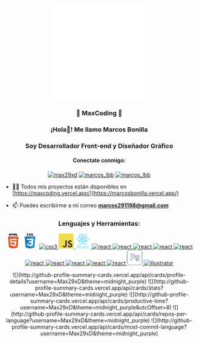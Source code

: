 <p align="center">
        <img align="center" width="250"
            src="https://github.com/Max29xD/cloud/blob/main/favicon.svg" />
        <h3 align="center"><strong>👾 MaxCoding 👾</strong></h3>
</p>
<h3 align="center"><strong>¡Hola👋! Me llamo Marcos Bonilla</strong></h3>  
<h3 align="center"><strong>Soy Desarrollador Front-end y Diseñador Gráfico</strong></h3>
<h4 align="center">Conectate conmigo:</h4>
<p align="center">
        <a href="https://linkedin.com/in/max29xd" target="blank"><img align="center"
                src="https://raw.githubusercontent.com/rahuldkjain/github-profile-readme-generator/master/src/images/icons/Social/linked-in-alt.svg"
                alt="max29xd" height="30" width="40" /></a>
        <a href="https://instagram.com/marcos_lbb" target="blank"><img align="center"
                src="https://raw.githubusercontent.com/rahuldkjain/github-profile-readme-generator/master/src/images/icons/Social/instagram.svg"
                alt="marcos_lbb" height="30" width="40" /></a>
        <a href="https://www.facebook.com/marcoslbb" target="blank"><img align="center"
                src="https://raw.githubusercontent.com/rahuldkjain/github-profile-readme-generator/master/src/images/icons/Social/facebook.svg"
                alt="marcos_lbb" height="30" width="40" /></a>      
</p>

- 👨‍💻 Todos mis proyectos están disponibles en [https://maxcoding.vercel.app/](https://marcosbonilla.vercel.app/)

- 📫 Puedes escribirme a mi correo **marcos291198@gmail.com**

<h3 align="center">Lenguajes y Herramientas:</h3>
<p align="center">
        <a href="https://www.w3.org/html/"
            target="_blank" rel="noreferrer">
                <img
                src="https://raw.githubusercontent.com/devicons/devicon/master/icons/html5/html5-original-wordmark.svg"
                alt="html5" width="40" height="40" /></a>
        <a href="https://www.w3schools.com/css/"
            target="_blank" rel="noreferrer">
                <img
                src="https://raw.githubusercontent.com/devicons/devicon/master/icons/css3/css3-original-wordmark.svg"
                alt="css3" width="40" height="40" /></a>
        <a href="https://sass-lang.com/guide"
            target="_blank" rel="noreferrer">
                <img
                src="https://www.vectorlogo.zone/logos/sass-lang/sass-lang-icon.svg"
                alt="css3" width="40" height="40" />
        </a>
        <a href="https://developer.mozilla.org/en-US/docs/Web/JavaScript"
            target="_blank" rel="noreferrer">
                <img
                src="https://raw.githubusercontent.com/devicons/devicon/master/icons/javascript/javascript-original.svg"
                alt="javascript" width="40" height="40" />
        </a>
        <a href="https://reactjs.org/" target="_blank"
            target="_blank" rel="noreferrer">
                <img
                src="https://raw.githubusercontent.com/devicons/devicon/master/icons/react/react-original-wordmark.svg"
                alt="react" width="40" height="40" />
        </a>
        <a href="https://svelte.dev/" target="_blank"
            target="_blank" rel="noreferrer">
                <img
                src="https://upload.vectorlogo.zone/logos/sveltetechnology/images/fc06c9b6-d01c-4e1f-82be-557ad5f65d6e.svg"
                alt="react" width="40" height="40" />
        </a>
        <a href="https://preactjs.com/" target="_blank"
            target="_blank" rel="noreferrer">
                <img
                src="https://brandeps.com/logo-download/P/Preact-logo-vector-01.svg"
                alt="react" width="40" height="40" />
        </a>
        <a href="https://nodejs.org/" target="_blank"
            target="_blank" rel="noreferrer"><img
                src="https://www.vectorlogo.zone/logos/nodejs/nodejs-icon.svg"
                alt="react" width="40" height="40" />
        </a>
        <a href="https://mysql.com/" target="_blank"
            target="_blank" rel="noreferrer">
                <img
                src="https://www.vectorlogo.zone/logos/mysql/mysql-icon.svg"
                alt="react" width="40" height="40" />
        </a>
        <a href="https://mongodb.com/es/" target="_blank"
            target="_blank" rel="noreferrer">
                <img
                src="https://www.vectorlogo.zone/logos/mongodb/mongodb-icon.svg"
                alt="react" width="40" height="40" />
        </a>
        <a href="https://tailwindcss.com/" target="_blank"
            target="_blank" rel="noreferrer">
                <img
                src="https://www.vectorlogo.zone/logos/tailwindcss/tailwindcss-icon.svg"
                alt="react" width="40" height="40" />
        </a>
        <a href="https://www.rust-lang.org/" target="_blank"
            target="_blank" rel="noreferrer">
                <img
                src="https://www.vectorlogo.zone/logos/rust-lang/rust-lang-icon.svg"
                alt="react" width="40" height="40" />
        </a>
        <a href="https://reactnative.dev/" target="_blank"
            target="_blank" rel="noreferrer">
                <img
                src="https://upload.vectorlogo.zone/logos/reactnativedev/images/199b2976-954e-4e42-8d79-12a784e2cdf9.svg"
                alt="react" width="40" height="40" />
        </a>
        <a href="https://firebase.google.com/" target="_blank"
            target="_blank" rel="noreferrer">
                <img
                src="https://www.vectorlogo.zone/logos/firebase/firebase-icon.svg"
                alt="react" width="40" height="40" />
        </a>
        <a href="https://astro.build/" target="_blank"
            target="_blank" rel="noreferrer">
                <img
                src="https://raw.githubusercontent.com/bestofjs/bestofjs-webui/77fb2b35443d2532c65aee684919a7b6b60e76f9/public/logos/astro.svg"
                alt="react" width="40" height="40" />
        </a>
        <a href="https://www.photoshop.com/en"
            target="_blank" rel="noreferrer">
                <img
                src="https://raw.githubusercontent.com/devicons/devicon/master/icons/photoshop/photoshop-line.svg"
                alt="photoshop" width="40" height="40" />
        </a>
        <a href="https://www.adobe.com/in/products/illustrator.html"
            target="_blank" rel="noreferrer">
                <img
                src="https://www.vectorlogo.zone/logos/adobe_illustrator/adobe_illustrator-icon.svg"
                alt="illustrator" width="40" height="40" />
        </a>
</p>

<p align="center">
        ![](http://github-profile-summary-cards.vercel.app/api/cards/profile-details?username=Max29xD&theme=midnight_purple)
        ![](http://github-profile-summary-cards.vercel.app/api/cards/stats?username=Max29xD&theme=midnight_purple)
        ![](http://github-profile-summary-cards.vercel.app/api/cards/productive-time?username=Max29xD&theme=midnight_purple&utcOffset=8)
        ![](http://github-profile-summary-cards.vercel.app/api/cards/repos-per-language?username=Max29xD&theme=midnight_purple)
        ![](http://github-profile-summary-cards.vercel.app/api/cards/most-commit-language?username=Max29xD&theme=midnight_purple)
</p>
